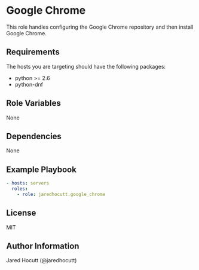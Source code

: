 # Google Chrome

This role handles configuring the Google Chrome repository and then install
Google Chrome.

## Requirements

The hosts you are targeting should have the following packages:

- python >= 2.6
- python-dnf

## Role Variables

None

## Dependencies

None

## Example Playbook


```yaml
- hosts: servers
  roles:
    - role: jaredhocutt.google_chrome
```

## License

MIT

## Author Information

Jared Hocutt (@jaredhocutt)
